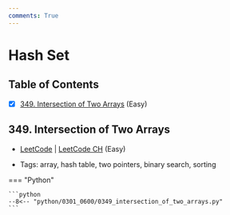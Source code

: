 ```yaml
---
comments: True
---
```


# Hash Set

## Table of Contents

- [x] [349. Intersection of Two Arrays](https://leetcode.cn/problems/intersection-of-two-arrays/) (Easy)

## 349. Intersection of Two Arrays

-   [LeetCode](https://leetcode.com/problems/intersection-of-two-arrays/) | [LeetCode CH](https://leetcode.cn/problems/intersection-of-two-arrays/) (Easy)

-   Tags: array, hash table, two pointers, binary search, sorting

=== "Python"

    ```python
    --8<-- "python/0301_0600/0349_intersection_of_two_arrays.py"
    ```
